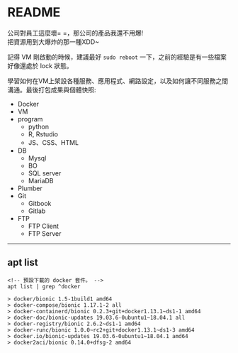 # README

公司對員工這麼壞= =，那公司的產品我還不用爆!  
把資源用到大爆炸的那一種XDD~  

記得 VM 剛啟動的時候，建議最好 `sudo reboot` 一下，之前的經驗是有一些檔案好像還處於 lock 狀態。

學習如何在VM上架設各種服務、應用程式、網路設定，以及如何讓不同服務之間溝通。最後打包成果與個體快照:

- Docker
- VM
- program
  - python
  - R, Rstudio
  - JS、CSS、HTML
- DB
  - Mysql
  - BO
  - SQL server
  - MariaDB
- Plumber
- Git
  - Gitbook
  - Gitlab
- FTP
  - FTP Client
  - FTP Server

---

## apt list

```{bash}
<!-- 預設下載的 docker 套件。 -->
apt list | grep ^docker

> docker/bionic 1.5-1build1 amd64
> docker-compose/bionic 1.17.1-2 all
> docker-containerd/bionic 0.2.3+git+docker1.13.1~ds1-1 amd64
> docker-doc/bionic-updates 19.03.6-0ubuntu1~18.04.1 all
> docker-registry/bionic 2.6.2~ds1-1 amd64
> docker-runc/bionic 1.0.0~rc2+git+docker1.13.1~ds1-3 amd64
> docker.io/bionic-updates 19.03.6-0ubuntu1~18.04.1 amd64
> docker2aci/bionic 0.14.0+dfsg-2 amd64
```
